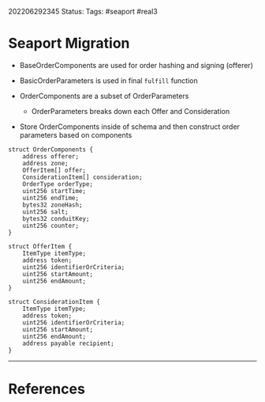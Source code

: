 202206292345
Status: 
Tags: #seaport #real3

# Seaport Migration
- BaseOrderComponents are used for order hashing and signing (offerer)
- BasicOrderParameters is used in final `fulfill` function
- OrderComponents are a subset of OrderParameters
	- OrderParameters breaks down each Offer and Consideration

- Store OrderComponents inside of schema and then construct order parameters based on components


```solidity
struct OrderComponents {
    address offerer;
    address zone;
    OfferItem[] offer;
    ConsiderationItem[] consideration;
    OrderType orderType;
    uint256 startTime;
    uint256 endTime;
    bytes32 zoneHash;
    uint256 salt;
    bytes32 conduitKey;
    uint256 counter;
}
```

```solidity
struct OfferItem {
    ItemType itemType;
    address token;
    uint256 identifierOrCriteria;
    uint256 startAmount;
    uint256 endAmount;
}
```

```solidity
struct ConsiderationItem {
    ItemType itemType;
    address token;
    uint256 identifierOrCriteria;
    uint256 startAmount;
    uint256 endAmount;
    address payable recipient;
}
```



---
# References

